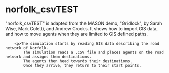 # norfolk_csvTEST

"norfolk_csvTEST" is adapted from the MASON demo, "Gridlock", by Sarah Wise, Mark Coletti, and Andrew Crooks.
        It shows how to import GIS data, and how to move agents when they are limited to GIS defined paths.

        <p>The simulation starts by reading GIS data describing the road network of Norfolk.
            The simulation reads a .CSV file and places agents on the road network and assigns them destinations.
            The agents then head towards their destinations.
            Once they arrive, they return to their start points.
